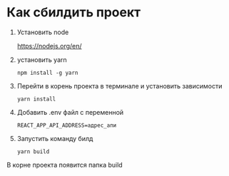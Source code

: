 # Как сбилдить проект

1. Установить node

   <https://nodejs.org/en/>

2. установить yarn


   `npm install -g yarn`

3. Перейти в корень проекта в терминале и установить зависимости

   `yarn install`


4. Добавить .env файл с переменной


   `REACT_APP_API_ADDRESS=адрес_апи`

5. Запустить команду билд

   `yarn build`

В корне проекта появится папка build
